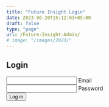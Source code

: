 ```yaml
---
title: "Future Insight Login"
date: 2023-06-20T15:12:03+05:00
draft: false
type: "page"
url: /Future-Insight-Admin/
# image: "/images/2023/"
---
```

<link rel="stylesheet" href="/css/admin/admin.css">

<section class="dark-mode">
        <div class="form-box">
            <div class="form-value">
                <form action="">
                    <h2>Login</h2>
                    <div class="inputbox">
                        <ion-icon name="mail-outline"></ion-icon>
                        <input type="email" required>
                        <label for="">Email</label>
                    </div>
                    <div class="inputbox">
                        <ion-icon name="lock-closed-outline"></ion-icon>
                        <input type="password" required>
                        <label for="">Password</label>
                    </div>
                    <button>Log in</button>
                </form>
            </div>
        </div>
</section>